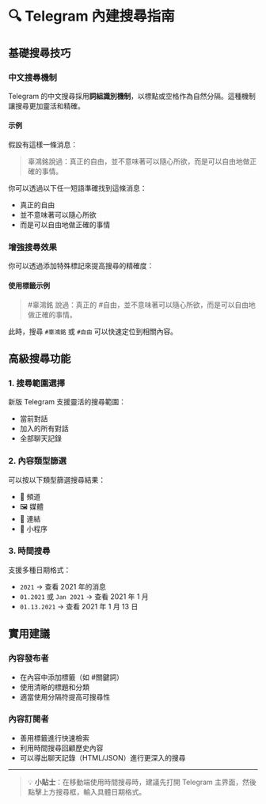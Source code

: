# 🔍 Telegram 內建搜尋指南

## 基礎搜尋技巧

### 中文搜尋機制
Telegram 的中文搜尋採用**詞組識別機制**，以標點或空格作為自然分隔。這種機制讓搜尋更加靈活和精確。

#### 示例
假設有這樣一條消息：
> 辜鴻銘說過：真正的自由，並不意味著可以隨心所欲，而是可以自由地做正確的事情。

你可以透過以下任一短語準確找到這條消息：
- 真正的自由
- 並不意味著可以隨心所欲
- 而是可以自由地做正確的事情

### 增強搜尋效果
你可以透過添加特殊標記來提高搜尋的精確度：

#### 使用標籤示例
> #辜鴻銘 說過：真正的 #自由，並不意味著可以隨心所欲，而是可以自由地做正確的事情。

此時，搜尋 `#辜鴻銘` 或 `#自由` 可以快速定位到相關內容。

## 高級搜尋功能

### 1. 搜尋範圍選擇
新版 Telegram 支援靈活的搜尋範圍：
- 當前對話
- 加入的所有對話
- 全部聊天記錄

### 2. 內容類型篩選
可以按以下類型篩選搜尋結果：
- 📢 頻道
- 🖼️ 媒體
- 🔗 連結
- 🤖 小程序

### 3. 時間搜尋
支援多種日期格式：
- `2021` → 查看 2021 年的消息
- `01.2021` 或 `Jan 2021` → 查看 2021 年 1 月
- `01.13.2021` → 查看 2021 年 1 月 13 日

## 實用建議

### 內容發布者
- 在內容中添加標籤（如 #關鍵詞）
- 使用清晰的標題和分類
- 適當使用分隔符提高可搜尋性

### 內容訂閱者
- 善用標籤進行快速檢索
- 利用時間搜尋回顧歷史內容
- 可以導出聊天記錄（HTML/JSON）進行更深入的搜尋

---

> 💡 **小貼士**：在移動端使用時間搜尋時，建議先打開 Telegram 主界面，然後點擊上方搜尋框，輸入具體日期格式。